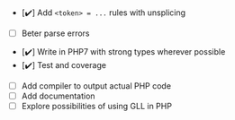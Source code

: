 - [✔️] Add `<token> = ...` rules with unsplicing
- [ ] Beter parse errors
- [✔️] Write in PHP7 with strong types wherever possible
- [✔️] Test and coverage
- [ ] Add compiler to output actual PHP code
- [ ] Add documentation
- [ ] Explore possibilities of using GLL in PHP